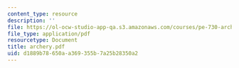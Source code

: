 ```yaml
---
content_type: resource
description: ''
file: https://ol-ocw-studio-app-qa.s3.amazonaws.com/courses/pe-730-archery-spring-2006/d1889b78650aa369355b7a25b28350a2_archery.pdf
file_type: application/pdf
resourcetype: Document
title: archery.pdf
uid: d1889b78-650a-a369-355b-7a25b28350a2
---
```

